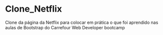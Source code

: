 # Clone_Netflix
Clone da página da Netflix para colocar em prática o que foi aprendido nas aulas de Bootstrap do Carrefour Web Developer bootcamp
